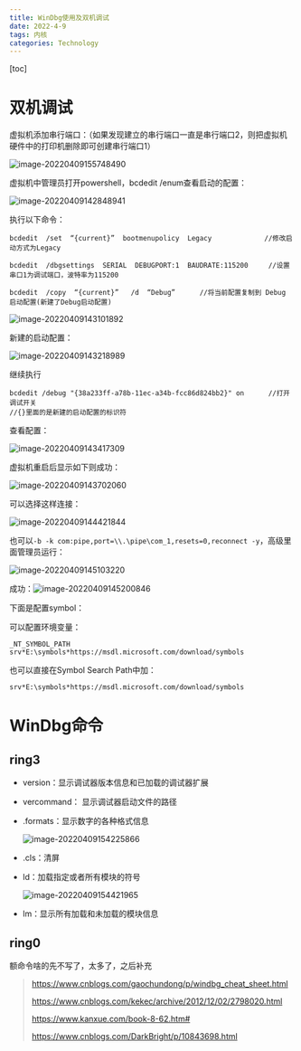 ```yaml
---
title: WinDbg使用及双机调试
date: 2022-4-9
tags: 内核
categories: Technology
---
```


[toc]

# 双机调试

虚拟机添加串行端口：（如果发现建立的串行端口一直是串行端口2，则把虚拟机硬件中的打印机删除即可创建串行端口1）

![image-20220409155748490](WinDbg使用及双机调试/image-20220409155748490.png)

虚拟机中管理员打开powershell，bcdedit /enum查看启动的配置：

![image-20220409142848941](WinDbg使用及双机调试/image-20220409142848941.png)

执行以下命令：

```
bcdedit  /set  “{current}”  bootmenupolicy  Legacy             //修改启动方式为Legacy

bcdedit  /dbgsettings  SERIAL  DEBUGPORT:1  BAUDRATE:115200     //设置串口1为调试端口，波特率为115200

bcdedit  /copy  “{current}”   /d  “Debug”      //将当前配置复制到 Debug 启动配置(新建了Debug启动配置)
```

![image-20220409143101892](WinDbg使用及双机调试/image-20220409143101892.png)

新建的启动配置：

![image-20220409143218989](WinDbg使用及双机调试/image-20220409143218989.png)

继续执行

```
bcdedit /debug "{38a233ff-a78b-11ec-a34b-fcc86d824bb2}" on      //打开调试开关
//{}里面的是新建的启动配置的标识符
```

查看配置：

![image-20220409143417309](WinDbg使用及双机调试/image-20220409143417309.png)

虚拟机重启后显示如下则成功：

![image-20220409143702060](WinDbg使用及双机调试/image-20220409143702060.png)

可以选择这样连接：

![image-20220409144421844](WinDbg使用及双机调试/image-20220409144421844.png)

也可以`-b -k com:pipe,port=\\.\pipe\com_1,resets=0,reconnect -y`，高级里面管理员运行：

![image-20220409145103220](WinDbg使用及双机调试/image-20220409145103220.png)

成功：![image-20220409145200846](WinDbg使用及双机调试/image-20220409145200846.png)

下面是配置symbol：

可以配置环境变量：

```
_NT_SYMBOL_PATH
srv*E:\symbols*https://msdl.microsoft.com/download/symbols
```

也可以直接在Symbol Search Path中加：

```
srv*E:\symbols*https://msdl.microsoft.com/download/symbols
```

# WinDbg命令

## ring3

-   version：显示调试器版本信息和已加载的调试器扩展

-   vercommand： 显示调试器启动文件的路径

-   .formats：显示数字的各种格式信息

    ![image-20220409154225866](WinDbg使用及双机调试/image-20220409154225866.png)

-   .cls：清屏

-   ld：加载指定或者所有模块的符号

    ![image-20220409154421965](WinDbg使用及双机调试/image-20220409154421965.png)

-   lm：显示所有加载和未加载的模块信息



## ring0



额命令啥的先不写了，太多了，之后补充





>   https://www.cnblogs.com/gaochundong/p/windbg_cheat_sheet.html
>
>   https://www.cnblogs.com/kekec/archive/2012/12/02/2798020.html
>
>   https://www.kanxue.com/book-8-62.htm#
>
>   https://www.cnblogs.com/DarkBright/p/10843698.html